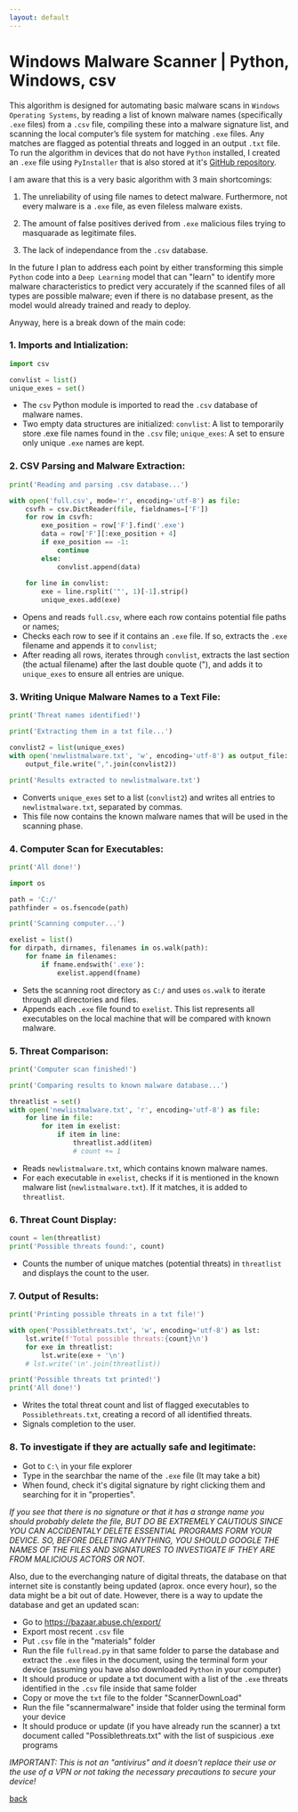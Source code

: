 ```yaml
---
layout: default
---
```


# Windows Malware Scanner | Python, Windows, csv

This algorithm is designed for automating basic malware scans in `Windows Operating Systems`, by reading a list of known malware names (specifically `.exe` files) from a `.csv` file, compiling these into a malware signature list, and scanning the local computer’s file system for matching `.exe` files. Any matches are flagged as potential threats and logged in an output `.txt` file. To run the algorithm in devices that do not have `Python` installed, I created an `.exe` file using `PyInstaller` that is also stored at it's [GitHub repository](https://github.com/Rafael-Santamaria-Ortega/Malware_Detection_Algorithm).

I am aware that this is a very basic algorithm with 3 main shortcomings: 

1. The unreliability of using file names to detect malware. Furthermore, not every malware is a `.exe` file, as even fileless malware exists. 

2. The amount of false positives derived from `.exe` malicious files trying to masquarade as legitimate files.

3. The lack of independance from the `.csv` database.

In the future I plan to address each point by either transforming this simple `Python` code into a `Deep Learning` model that can "learn" to identify more malware characteristics to predict very accurately if the scanned files of all types are possible malware; even if there is no database present, as the model would already trained and ready to deploy. 

Anyway, here is a break down of the main code: 

### 1. Imports and Intialization:

```python
import csv

convlist = list()
unique_exes = set()
```
* The `csv` Python module is imported to read the `.csv` database of malware names.
* Two empty data structures are initialized: `convlist`: A list to temporarily store .exe file names found in the `.csv` file; `unique_exes`: A set to ensure only unique `.exe` names are kept.

### 2. CSV Parsing and Malware Extraction:

```python
print('Reading and parsing .csv database...')

with open('full.csv', mode='r', encoding='utf-8') as file:
    csvfh = csv.DictReader(file, fieldnames=['F'])
    for row in csvfh:
        exe_position = row['F'].find('.exe')
        data = row['F'][:exe_position + 4]
        if exe_position == -1:
            continue
        else:
            convlist.append(data)
    
    for line in convlist:
        exe = line.rsplit('"', 1)[-1].strip()
        unique_exes.add(exe)
```

* Opens and reads `full.csv`, where each row contains potential file paths or names;
* Checks each row to see if it contains an `.exe` file. If so, extracts the `.exe` filename and appends it to `convlist`;
* After reading all rows, iterates through `convlist`, extracts the last section (the actual filename) after the last double quote ("), and adds it to `unique_exes` to ensure all entries are unique.

### 3. Writing Unique Malware Names to a Text File:

```python
print('Threat names identified!')

print('Extracting them in a txt file...')

convlist2 = list(unique_exes)
with open('newlistmalware.txt', 'w', encoding='utf-8') as output_file:
    output_file.write(",".join(convlist2))

print('Results extracted to newlistmalware.txt')
```

* Converts `unique_exes` set to a list (`convlist2`) and writes all entries to `newlistmalware.txt`, separated by commas.
* This file now contains the known malware names that will be used in the scanning phase.

### 4. Computer Scan for Executables:

```python
print('All done!')

import os

path = 'C:/'
pathfinder = os.fsencode(path)

print('Scanning computer...')

exelist = list()
for dirpath, dirnames, filenames in os.walk(path):
    for fname in filenames:
        if fname.endswith('.exe'):
            exelist.append(fname)
```

* Sets the scanning root directory as `C:/` and uses `os.walk` to iterate through all directories and files.
* Appends each `.exe` file found to `exelist`. This list represents all executables on the local machine that will be compared with known malware.

### 5. Threat Comparison:

```python
print('Computer scan finished!')

print('Comparing results to known malware database...')

threatlist = set()
with open('newlistmalware.txt', 'r', encoding='utf-8') as file:
    for line in file:
        for item in exelist:
            if item in line:
                threatlist.add(item)
                # count += 1
```

* Reads `newlistmalware.txt`, which contains known malware names.
* For each executable in `exelist`, checks if it is mentioned in the known malware list (`newlistmalware.txt`). If it matches, it is added to `threatlist`.

### 6. Threat Count Display:

```python
count = len(threatlist)
print('Possible threats found:', count)
```

* Counts the number of unique matches (potential threats) in `threatlist` and displays the count to the user.

### 7. Output of Results:

```python
print('Printing possible threats in a txt file!')

with open('Possiblethreats.txt', 'w', encoding='utf-8') as lst:
    lst.write(f'Total possible threats:{count}\n')
    for exe in threatlist:
        lst.write(exe + '\n')
    # lst.write('\n'.join(threatlist))

print('Possible threats txt printed!')
print('All done!')
```

* Writes the total threat count and list of flagged executables to `Possiblethreats.txt`, creating a record of all identified threats.
* Signals completion to the user.

### 8. To investigate if they are actually safe and legitimate:

* Got to `C:\` in your file explorer
* Type in the searchbar the name of the `.exe` file (It may take a bit)
* When found, check it's digital signature by right clicking them and searching for it in "properties". 

_If you see that there is no signature or that it has a strange name you should probably delete the file, BUT DO BE EXTREMELY CAUTIOUS SINCE YOU CAN ACCIDENTALY DELETE ESSENTIAL PROGRAMS FORM YOUR DEVICE. SO, BEFORE DELETING ANYTHING, YOU SHOULD GOOGLE THE NAMES OF THE FILES AND SIGNATURES TO INVESTIGATE IF THEY ARE FROM MALICIOUS ACTORS OR NOT._

Also, due to the everchanging nature of digital threats, the database on that internet site is constantly being updated (aprox. once every hour), so the data might be a bit out of date. However, there is a way to update the database and get an updated scan:

* Go to https://bazaar.abuse.ch/export/
* Export most recent `.csv` file
* Put `.csv` file in the "materials" folder
* Run the file `fullread.py` in that same folder to parse the database and extract the `.exe` files in the document, using the terminal form your device (assuming you have also downloaded `Python` in your computer)
* It should produce or update a txt document with a list of the `.exe` threats identified in the `.csv` file inside that same folder
* Copy or move the `txt` file to the folder "ScannerDownLoad"
* Run the file "scannermalware" inside that folder using the terminal form your device
* It should produce or update (if you have already run the scanner) a txt document called "Possiblethreats.txt" with the list of suspicious .exe programs

*IMPORTANT: This is not an "antivirus" and it doesn't replace their use or the use of a VPN or not taking the necessary precautions to secure your device!*

[back](./)
